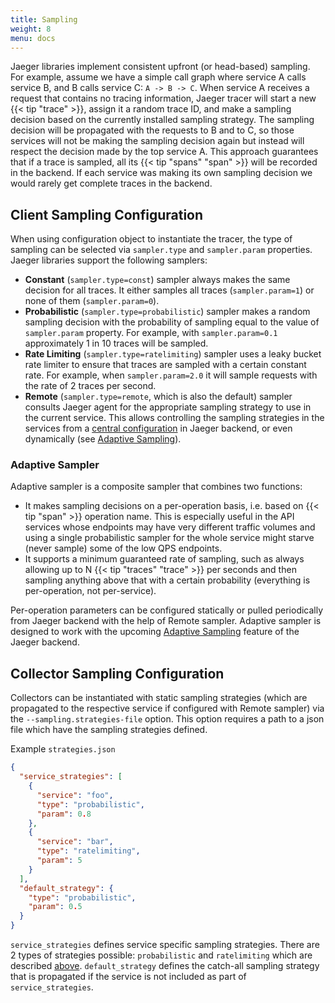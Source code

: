 ```yaml
---
title: Sampling
weight: 8
menu: docs
---
```


Jaeger libraries implement consistent upfront (or head-based) sampling. For example, assume we have a simple call graph where service A calls service B, and B calls service C: `A -> B -> C`. When service A receives a request that contains no tracing information, Jaeger tracer will start a new {{< tip "trace" >}}, assign it a random trace ID, and make a sampling decision based on the currently installed sampling strategy. The sampling decision will be propagated with the requests to B and to C, so those services will not be making the sampling decision again but instead will respect the decision made by the top service A. This approach guarantees that if a trace is sampled, all its {{< tip "spans" "span" >}} will be recorded in the backend. If each service was making its own sampling decision we would rarely get complete traces in the backend.

## Client Sampling Configuration

When using configuration object to instantiate the tracer, the type of sampling can be selected via `sampler.type` and `sampler.param` properties. Jaeger libraries support the following samplers:

* **Constant** (`sampler.type=const`) sampler always makes the same decision for all traces. It either samples all traces (`sampler.param=1`) or none of them (`sampler.param=0`).
* **Probabilistic** (`sampler.type=probabilistic`) sampler makes a random sampling decision with the probability of sampling equal to the value of `sampler.param` property. For example, with `sampler.param=0.1` approximately 1 in 10 traces will be sampled.
* **Rate Limiting** (`sampler.type=ratelimiting`) sampler uses a leaky bucket rate limiter to ensure that traces are sampled with a certain constant rate. For example, when `sampler.param=2.0` it will sample requests with the rate of 2 traces per second.
* **Remote** (`sampler.type=remote`, which is also the default) sampler consults Jaeger agent for the appropriate sampling strategy to use in the current service. This allows controlling the sampling strategies in the services from a [central configuration](#collector-sampling-configuration) in Jaeger backend, or even dynamically (see [Adaptive Sampling](https://github.com/jaegertracing/jaeger/issues/365)).

### Adaptive Sampler

Adaptive sampler is a composite sampler that combines two functions:

  * It makes sampling decisions on a per-operation basis, i.e. based on {{< tip "span" >}} operation name. This is especially useful in the API services whose endpoints may have very different traffic volumes and using a single probabilistic sampler for the whole service might starve (never sample) some of the low QPS endpoints.
  * It supports a minimum guaranteed rate of sampling, such as always allowing up to N {{< tip "traces" "trace" >}} per seconds and then sampling anything above that with a certain probability (everything is per-operation, not per-service).

Per-operation parameters can be configured statically or pulled periodically from Jaeger backend with the help of Remote sampler. Adaptive sampler is designed to work with the upcoming [Adaptive Sampling](https://github.com/jaegertracing/jaeger/issues/365) feature of the Jaeger backend.

## Collector Sampling Configuration

Collectors can be instantiated with static sampling strategies (which are propagated to the respective service if configured with Remote sampler) via the `--sampling.strategies-file` option. This option requires a path to a json file which have the sampling strategies defined.

Example `strategies.json`
```json
{
  "service_strategies": [
    {
      "service": "foo",
      "type": "probabilistic",
      "param": 0.8
    },
    {
      "service": "bar",
      "type": "ratelimiting",
      "param": 5
    }
  ],
  "default_strategy": {
    "type": "probabilistic",
    "param": 0.5
  }
}
```

`service_strategies` defines service specific sampling strategies. There are 2 types of strategies possible: `probabilistic` and `ratelimiting` which are described [above](#client-sampling-configuration). `default_strategy` defines the catch-all sampling strategy that is propagated if the service is not included as part of `service_strategies`.
